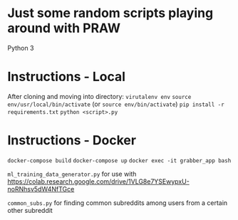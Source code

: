# Just some random scripts playing around with PRAW
Python 3

# Instructions - Local
After cloning and moving into directory:
`virutalenv env`
`source env/usr/local/bin/activate` (or `source env/bin/activate`)
`pip install -r requirements.txt`
`python <script>.py`

# Instructions - Docker
`docker-compose build`
`docker-compose up`
`docker exec -it grabber_app bash`


`ml_training_data_generator.py` for use with https://colab.research.google.com/drive/1VLG8e7YSEwypxU-noRNhsv5dW4NfTGce

`common_subs.py` for finding common subreddits among users from a certain other subreddit
